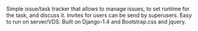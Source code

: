 Simple issue/task tracker that allows to manage issues, to set runtime for the task, and discuss it. Invites for users can be send by superusers.
Easy to run on server/VDS.
Built on Django-1.4 and Bootstrap.css and jquery.